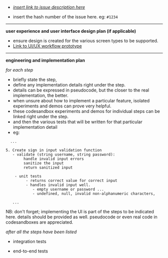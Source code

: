 * *[insert link to issue description here](https://linktoissue.com)*

* insert the hash number of the issue here. eg: `#1234`
---

**user experience and user interface design plan (if applicable)**
* ensure design is created for the various screen types to be supported.
* [Link to UI/UX workflow prototype](https://yourlinkhere.com)

---
**engineering and implementation plan**

*for each step*
* briefly state the step, 
* define any implementation details right under the step. 
* details can be expressed in pseudocode, but the closer to the real implementation, the better.
* when unsure about how to implement a particular feature, isolated experiments and demos can prove very helpful.
* these codesandbox experiments and demos for individual steps can be linked right under the step.
* and then the various tests that will be written for that particular implementation detail
* eg:
```
  ...

5. Create sign in input validation function
   - validate (string username, string password):
        handle invalid input errors
        sanitize the input
        return sanitized input

    - unit tests
         - returns correct value for correct input
         - handles invalid input well. 
            - empty username or password ...  
            - undefined, null, invalid non-alphanumeric characters, 

   ...

```
NB: don't forget; implementing the UI is part of the steps to be indicated here. details should be provided as well. pseudocode or even real code in codesandboxes are appreciated.


 *after all the steps have been listed*
- integration tests


- end-to-end tests



